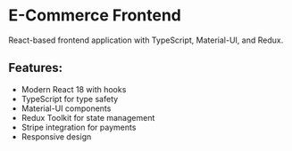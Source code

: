 # E-Commerce Frontend

React-based frontend application with TypeScript, Material-UI, and Redux.

## Features:
- Modern React 18 with hooks
- TypeScript for type safety
- Material-UI components
- Redux Toolkit for state management
- Stripe integration for payments
- Responsive design
